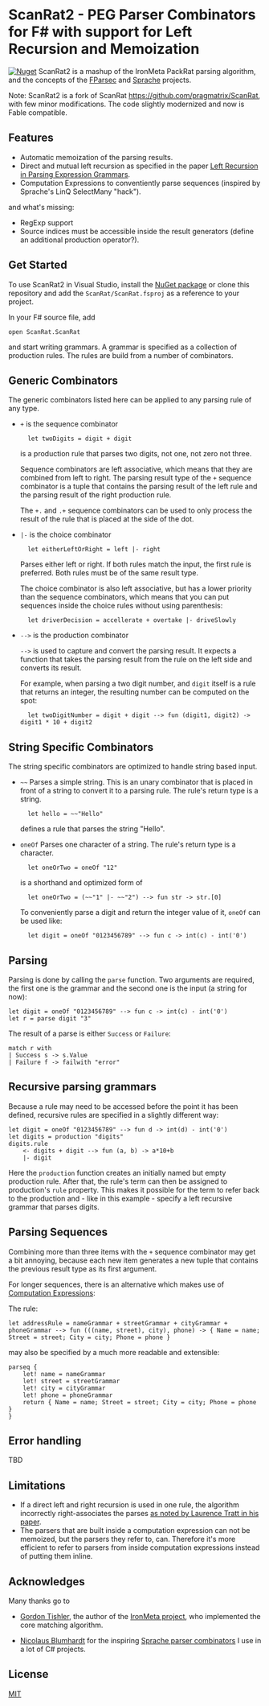 

# ScanRat2 - PEG Parser Combinators for F# with support for Left Recursion and Memoization

[![Nuget](https://img.shields.io/nuget/v/ScanRat2)](https://www.nuget.org/packages/ScanRat2/2)
ScanRat2 is a mashup of the IronMeta PackRat parsing algorithm, and the concepts of the [FParsec](http://www.quanttec.com/fparsec/) and [Sprache](https://github.com/sprache/sprache) projects.

Note: ScanRat2 is a fork of ScanRat https://github.com/pragmatrix/ScanRat, with few minor modifications. The code slightly modernized and now is Fable compatible.


## Features

- Automatic memoization of the parsing results.
- Direct and mutual left recursion as specified in the paper [Left Recursion in Parsing Expression Grammars](http://arxiv.org/pdf/1207.0443v1.pdf).
- Computation Expressions to conventiently parse sequences (inspired by Sprache's LinQ SelectMany "hack").

and what's missing:

- RegExp support
- Source indices must be accessible inside the result generators (define an additional production operator?).

## Get Started

To use ScanRat2 in Visual Studio, install the [NuGet package](https://www.nuget.org/packages/ScanRat2/) or clone this repository and add the `ScanRat/ScanRat.fsproj` as a reference to your project.

In your F# source file, add

	open ScanRat.ScanRat

and start writing grammars. A grammar is specified as a collection of production rules. The rules are build from a number of combinators.

## Generic Combinators

The generic combinators listed here can be applied to any parsing rule of any type.

- `+` is the sequence combinator

		let twoDigits = digit + digit

	is a production rule that parses two digits, not one, not zero not three.

	Sequence combinators are left associative, which means that they are combined from left to right. The parsing result type of the `+` sequence combinator is a tuple that contains the parsing result of the left rule and the parsing result of the right production rule.

	The `+.` and `.+` sequence combinators can be used to only process the result of the rule that is placed at the side of the dot.

- `|-` is the choice combinator

		let eitherLeftOrRight = left |- right

	Parses either left or right. If both rules match the input, the first rule is preferred. Both rules must be of the same result type.

	The choice combinator is also left associative, but has a lower priority than the sequence combinators, which means that you can put sequences inside the choice rules without using parenthesis:

		let driverDecision = accellerate + overtake |- driveSlowly

- `-->` is the production combinator

	`-->` is used to capture and convert the parsing result. It expects a function that takes the parsing result from the rule on the left side and converts its result.

	For example, when parsing a two digit number, and `digit` itself is a rule that returns an integer, the resulting number can be computed on the spot:

		let twoDigitNumber = digit + digit --> fun (digit1, digit2) -> digit1 * 10 + digit2

## String Specific Combinators

The string specific combinators are optimized to handle string based input.

- `~~` Parses a simple string. This is an unary combinator that is placed in front of a string to convert it to a parsing rule. The rule's return type is a string.

		let hello = ~~"Hello"

	defines a rule that parses the string "Hello".

- `oneOf` Parses one character of a string. The rule's return type is a character.

		let oneOrTwo = oneOf "12"

	is a shorthand and optimized form of

		let oneOrTwo = (~~"1" |- ~~"2") --> fun str -> str.[0]

	To conveniently parse a digit and return the integer value of it, `oneOf` can be used like:

		let digit = oneOf "0123456789" --> fun c -> int(c) - int('0')

## Parsing

Parsing is done by calling the `parse` function. Two arguments are required, the first one is the grammar and the second one is the input (a string for now):

	let digit = oneOf "0123456789" --> fun c -> int(c) - int('0')
	let r = parse digit "3"

The result of a parse is either `Success` or `Failure`:

	match r with
	| Success s -> s.Value
	| Failure f -> failwith "error"

## Recursive parsing grammars

Because a rule may need to be accessed before the point it has been defined, recursive rules are specified in a slightly different way:

	let digit = oneOf "0123456789" --> fun d -> int(d) - int('0')
  	let digits = production "digits"
  	digits.rule
		<- digits + digit --> fun (a, b) -> a*10+b
 		|- digit

Here the `production` function creates an initially named but empty production rule. After that, the rule's term can then be assigned to production's `rule` property. This makes it possible for the term to refer back to the production and - like in this example - specify a left recursive grammar that parses digits.

## Parsing Sequences

Combining more than three items with the `+` sequence combinator may get a bit annoying, because each new item generates a new tuple that contains the previous result type as its first argument.

For longer sequences, there is an alternative which makes use of [Computation Expressions](http://msdn.microsoft.com/en-us/library/dd233182.aspx):

The rule:

	let addressRule = nameGrammar + streetGrammar + cityGrammar + phoneGrammar --> fun (((name, street), city), phone) -> { Name = name; Street = street; City = city; Phone = phone }

may also be specified by a much more readable and extensible:

	parseq {
		let! name = nameGrammar
		let! street = streetGrammar
		let! city = cityGrammar
		let! phone = phoneGrammar
		return { Name = name; Street = street; City = city; Phone = phone }
	}

## Error handling

TBD

## Limitations

- If a direct left and right recursion is used in one rule, the algorithm incorrectly right-associates the parses [as noted by Laurence Tratt in his paper](http://tratt.net/laurie/research/pubs/papers/tratt__direct_left_recursive_parsing_expression_grammars.pdf).
- The parsers that are built inside a computation expression can not be memoized, but the parsers they refer to, can. Therefore it's more efficient to refer to parsers from inside computation expressions instead of putting them inline.

## Acknowledges

Many thanks go to

- [Gordon Tishler](http://sourceforge.net/users/kulibali), the author of the [IronMeta project](http://ironmeta.sourceforge.net/), who implemented the core matching algorithm.

- [Nicolaus Blumhardt](http://nblumhardt.com/) for the inspiring [Sprache parser combinators](https://github.com/sprache/sprache) I use in a lot of C# projects.

## License

[MIT](LICENSE)
